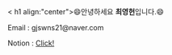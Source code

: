 
<!--
**Euntown/Euntown** is a ✨ _special_ ✨ repository because its `README.md` (this file) appears on your GitHub profile.

Here are some ideas to get you started:

- 🔭 I’m currently working on ...
- 🌱 I’m currently learning ...
- 👯 I’m looking to collaborate on ...
- 🤔 I’m looking for help with ...
- 💬 Ask me about ...
- 📫 How to reach me: ...
- 😄 Pronouns: ...
- ⚡ Fun fact: ...
-->

< h1 align:"center">😄안녕하세요 <strong>최영헌</strong>입니다.😄</h1><br>
<p align:"center">Email : gjswns21@naver.com</p>
<p align:"center">Notion : <a href="https://sedate-anise-410.notion.site/Develope-Note-fc6d3f8ee0264c078841a5d2e5a4d7e2">Click!</a></p>
